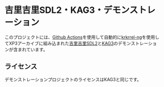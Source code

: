 # 吉里吉里SDL2・KAG3・デモンストレーション

このプロジェクトには、[Github Actions](https://github.com/features/actions)を使用して自動的に[krkrrel-ng](https://github.com/krkrsdl2/krkrrel-ng)を使用してXP3アーカイブに組み込まれた[吉里吉里SDL2](https://github.com/krkrsdl2/krkrsdl2)と[KAG3](https://github.com/krkrsdl2/kag3)のデモンストレーションが含まれています。

## ライセンス

デモンストレーションプロジェクトのライセンスはKAG3と同じです。
